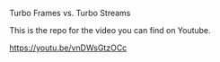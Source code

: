 Turbo Frames vs. Turbo Streams

This is the repo for the video you can find on Youtube.

https://youtu.be/vnDWsGtzOCc

